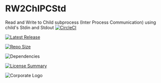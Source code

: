 # RW2ChIPCStd
Read and Write to Child subprocess (Inter Process Communication) using child's Stdin and Stdout
[![CircleCI](https://img.shields.io/circleci/build/github/InnovAnon-Inc/RW2ChIPCStd/?color=%23FF1100&logo=InnovAnon%2C%20Inc.&logoColor=%23FF1133&style=plastic)](https://circleci.com/gh/InnovAnon-Inc/RW2ChIPCStd/)

[![Latest Release](https://img.shields.io/github/commits-since/InnovAnon-Inc/RW2ChIPCStd//latest?color=%23FF1100&include_prereleases&logo=InnovAnon%2C%20Inc.&logoColor=%23FF1133&style=plastic)](https://github.com/InnovAnon-Inc/RW2ChIPCStd//releases/latest)

[![Repo Size](https://img.shields.io/github/repo-size/InnovAnon-Inc/RW2ChIPCStd/?color=%23FF1100&logo=InnovAnon%2C%20Inc.&logoColor=%23FF1133&style=plastic)](https://github.com/InnovAnon-Inc/RW2ChIPCStd/)

![Dependencies](https://img.shields.io/librariesio/github/InnovAnon-Inc/RW2ChIPCStd/?color=%23FF1100&style=plastic)

[![License Summary](https://img.shields.io/github/license/InnovAnon-Inc/RW2ChIPCStd/?color=%23FF1100&label=Free%20Code%20for%20a%20Free%20World%21&logo=InnovAnon%2C%20Inc.&logoColor=%23FF1133&style=plastic)](https://tldrlegal.com/license/unlicense#summary)

![Corporate Logo](https://i.imgur.com/UD8y4Is.gif)

